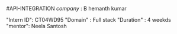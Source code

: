 #API-INTEGRATION
*company* : B hemanth kumar

"Intern ID": CT04WD95
"Domain" : Full stack
"Duration" : 4 weekds
"mentor": Neela Santosh
